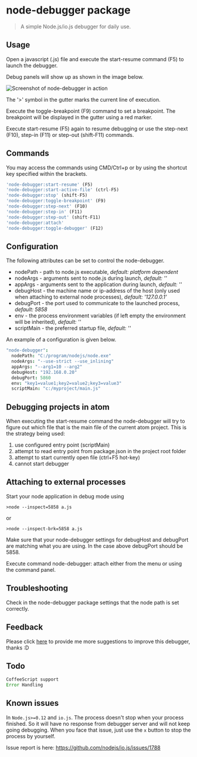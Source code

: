 node-debugger package
==============================

> A simple Node.js/io.js debugger for daily use.

## Usage

Open a javascript (.js) file and execute the start-resume command (F5) to launch the debugger.

Debug panels will show up as shown in the image below.

![Screenshot of node-debugger in action](https://raw.githubusercontent.com/kiddkai/atom-node-debugger/master/screenshot.jpg)

The '>' symbol in the gutter marks the current line of execution.

Execute the toggle-breakpoint (F9) command to set a breakpoint. The breakpoint will be displayed in the gutter using a red marker.

Execute start-resume (F5) again to resume debugging or use the step-next (F10), step-in (F11) or step-out (shift-F11) commands.

## Commands

You may access the commands using CMD/Ctrl+p or by using the shortcut key specified within the brackets.

```js
'node-debugger:start-resume' (F5)
'node-debugger:start-active-file' (ctrl-F5)
'node-debugger:stop' (shift-F5)
'node-debugger:toggle-breakpoint' (F9)
'node-debugger:step-next' (F10)
'node-debugger:step-in' (F11)
'node-debugger:step-out' (shift-F11)
'node-debugger:attach'
'node-debugger:toggle-debugger' (F12)
```

## Configuration

The following attributes can be set to control the node-debugger.

* nodePath - path to node.js executable, _default: platform dependent_
* nodeArgs - arguments sent to node.js during launch, _default: ''_
* appArgs - arguments sent to the application during launch, _default: ''_
* debugHost - the machine name or ip-address of the host (only used when attaching to external node processes), _default: '127.0.0.1'_
* debugPort - the port used to communicate to the launched process, _default: 5858_
* env - the process environment variables (if left empty the environment will be inherited), _default: ''_
* scriptMain - the preferred startup file, _default: ''_

An example of a configuration is given below.
```CoffeeScript
"node-debugger":
  nodePath: "C:/program/nodejs/node.exe"
  nodeArgs: "--use-strict --use_inlining"
  appArgs: "--arg1=10 --arg2"
  debugHost: "192.168.0.20"
  debugPort: 5860
  env: "key1=value1;key2=value2;key3=value3"  
  scriptMain: "c:/myproject/main.js"
```

## Debugging projects in atom
When executing the start-resume command the node-debugger will try to figure out
which file that is the main file of the current atom project.
This is the strategy being used:

1. use configured entry point (scriptMain)
1. attempt to read entry point from package.json in the project root folder
1. attempt to start currently open file (ctrl+F5 hot-key)
1. cannot start debugger

## Attaching to external processes
Start your node application in debug mode using

```Batch
>node --inspect=5858 a.js
```

or

```Batch
>node --inspect-brk=5858 a.js
```

Make sure that your node-debugger settings for debugHost and debugPort are
matching what you are using. In the case above debugPort should be 5858.

Execute command node-debugger: attach either from the menu or using the command
panel.

## Troubleshooting

Check in the node-debugger package settings that the node path is set correctly.

## Feedback

Please click [here](https://github.com/kiddkai/atom-node-debugger/issues/new)
to provide me more suggestions to improve this debugger, thanks :D

## Todo

```js
CoffeeScript support
Error Handling
```

## Known issues

In `Node.js>=0.12` and `io.js`. The process doesn't stop when your process finished.
So it will have no response from debugger server and will not keep going debugging.
When you face that issue, just use the `x` button to stop the process by yourself.

Issue report is here: https://github.com/nodejs/io.js/issues/1788

